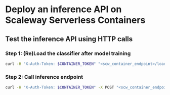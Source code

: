 # Deploy an inference API on Scaleway Serverless Containers

## Test the inference API using HTTP calls

### Step 1: (Re)Load the classifier after model training

```bash
curl -H "X-Auth-Token: $CONTAINER_TOKEN" "<scw_container_endpoint>/load_classifier"
```

### Step 2: Call inference endpoint

```bash
curl -H "X-Auth-Token: $CONTAINER_TOKEN" -X POST "<scw_container_endpoint>/inference" -H "Content-Type: application/json" -d '{"age": 44, "job": "blue-collar", "marital": "married", "education": "basic.4y", "default": "unknown", "housing": "yes", "loan": "no", "contact": "cellular", "month": "aug", "day_of_week": "thu", "duration": 210, "campaign": 1, "pdays": 999, "previous": "0", "poutcome": "nonexistent", "emp_var_rate": 1.4, "cons_price_idx": 93.444, "cons_conf_idx": -36.1, "euribor3m": 4.963, "nr_employed": 5228.1}'
```
